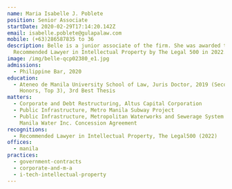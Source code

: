 ```yaml
---
name: Maria Isabelle J. Poblete
position: Senior Associate
startDate: 2020-02-29T17:14:20.142Z
email: isabelle.poblete@gulapalaw.com
mobile: (+63)286587835 to 36
description: Belle is a junior associate of the firm. She was awarded the
  Recommended Lawyer in Intellectual Property by The Legal 500 in 2022.
image: /img/belle-qcp02380_e1.jpg
admissions:
  - Philippine Bar, 2020
education:
  - Ateneo de Manila University School of Law, Juris Doctor, 2019 (Second
    Honors, Top 3), 3rd Best Thesis
matters:
  - Corporate and Debt Restructuring, Altus Capital Corporation
  - Public Infrastructure, Metro Manila Subway Project
  - Public Infrastructure, Metropolitan Waterworks and Sewerage System and
    Manila Water Inc. Concession Agreement
recognitions:
  - Recommended Lawyer in Intellectual Property, The Legal500 (2022)
offices:
  - manila
practices:
  - government-contracts
  - corporate-and-m-a
  - i-tech-intellectual-property
---
```

